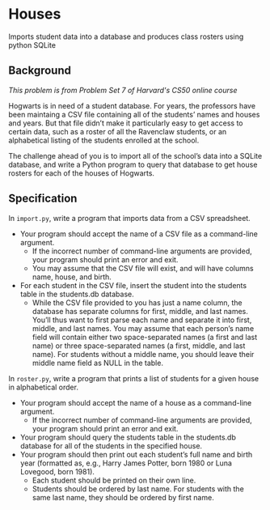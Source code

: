 # Houses
Imports student data into a database and produces class rosters using python SQLite

## Background

*This problem is from Problem Set 7 of Harvard's CS50 online course*

Hogwarts is in need of a student database. For years, the professors have been maintaing a CSV file containing all of the students’ names and houses and years. But that file didn’t make it particularly easy to get access to certain data, such as a roster of all the Ravenclaw students, or an alphabetical listing of the students enrolled at the school.

The challenge ahead of you is to import all of the school’s data into a SQLite database, and write a Python program to query that database to get house rosters for each of the houses of Hogwarts.

## Specification

In `import.py`, write a program that imports data from a CSV spreadsheet.

- Your program should accept the name of a CSV file as a command-line argument.
  - If the incorrect number of command-line arguments are provided, your program should print an error and exit.
  - You may assume that the CSV file will exist, and will have columns name, house, and birth.
- For each student in the CSV file, insert the student into the students table in the students.db database.
  - While the CSV file provided to you has just a name column, the database has separate columns for first, middle, and last names. You’ll thus want to first parse each name and separate it into first, middle, and last names. You may assume that each person’s name field will contain either two space-separated names (a first and last name) or three space-separated names (a first, middle, and last name). For students without a middle name, you should leave their middle name field as NULL in the table.
  
In `roster.py`, write a program that prints a list of students for a given house in alphabetical order.

- Your program should accept the name of a house as a command-line argument.
  - If the incorrect number of command-line arguments are provided, your program should print an error and exit.
- Your program should query the students table in the students.db database for all of the students in the specified house.
- Your program should then print out each student’s full name and birth year (formatted as, e.g., Harry James Potter, born 1980 or Luna Lovegood, born 1981).
  - Each student should be printed on their own line.
  - Students should be ordered by last name. For students with the same last name, they should be ordered by first name.
